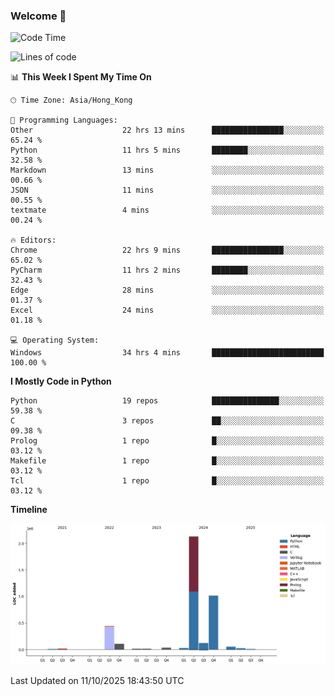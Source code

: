 ### Welcome 👋

<!--START_SECTION:waka-->
![Code Time](http://img.shields.io/badge/Code%20Time-2%2C734%20hrs%2057%20mins-blue)

![Lines of code](https://img.shields.io/badge/From%20Hello%20World%20I%27ve%20Written-4.0%20million%20lines%20of%20code-blue)

📊 **This Week I Spent My Time On** 

```text
🕑︎ Time Zone: Asia/Hong_Kong

💬 Programming Languages: 
Other                    22 hrs 13 mins      ████████████████░░░░░░░░░   65.24 % 
Python                   11 hrs 5 mins       ████████░░░░░░░░░░░░░░░░░   32.58 % 
Markdown                 13 mins             ░░░░░░░░░░░░░░░░░░░░░░░░░   00.66 % 
JSON                     11 mins             ░░░░░░░░░░░░░░░░░░░░░░░░░   00.55 % 
textmate                 4 mins              ░░░░░░░░░░░░░░░░░░░░░░░░░   00.24 % 

🔥 Editors: 
Chrome                   22 hrs 9 mins       ████████████████░░░░░░░░░   65.02 % 
PyCharm                  11 hrs 2 mins       ████████░░░░░░░░░░░░░░░░░   32.43 % 
Edge                     28 mins             ░░░░░░░░░░░░░░░░░░░░░░░░░   01.37 % 
Excel                    24 mins             ░░░░░░░░░░░░░░░░░░░░░░░░░   01.18 % 

💻 Operating System: 
Windows                  34 hrs 4 mins       █████████████████████████   100.00 % 
```

**I Mostly Code in Python** 

```text
Python                   19 repos            ███████████████░░░░░░░░░░   59.38 % 
C                        3 repos             ██░░░░░░░░░░░░░░░░░░░░░░░   09.38 % 
Prolog                   1 repo              █░░░░░░░░░░░░░░░░░░░░░░░░   03.12 % 
Makefile                 1 repo              █░░░░░░░░░░░░░░░░░░░░░░░░   03.12 % 
Tcl                      1 repo              █░░░░░░░░░░░░░░░░░░░░░░░░   03.12 % 
```



**Timeline**

![Lines of Code chart](https://raw.githubusercontent.com/xhj2501/xhj2501/main/assets/bar_graph.png)


 Last Updated on 11/10/2025 18:43:50 UTC
<!--END_SECTION:waka-->

